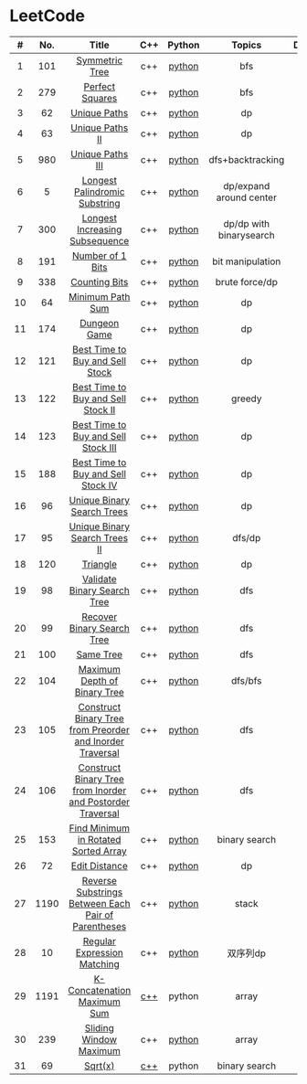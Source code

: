 LeetCode
========

| # | No. | Title | C++ | Python | Topics | Difficulty | Date |
|:----:|:------:| :--------------: | :--------: | :--------: | :--------: | :-: | :------: |
| 1 |101|[Symmetric Tree](https://leetcode.com/problems/symmetric-tree/) | c++ | [python](./solution/101SymmetricTree.py) | bfs | E | 2019/04/09 |
| 2 |279|[Perfect Squares](https://leetcode.com/problems/perfect-squares/) | c++ | [python](./solution/279PerfectSquares.py) | bfs | M | 2019/04/09 |
| 3 |62|[Unique Paths](https://leetcode.com/problemset/all/) | c++ | [python](./solution/62UniquePaths.py) | dp | M | 2019/04/15 |
| 4 |63|[Unique Paths II](https://leetcode.com/problemset/all/) | c++ | [python](./solution/63UniquePathsII.py) | dp | M | 2019/04/15 |
| 5 |980|[Unique Paths III](https://leetcode.com/problemset/all/) | c++ | [python](./solution/980UniquePathsIII.py) | dfs+backtracking | H | 2019/04/15 |
| 6 |5|[Longest Palindromic Substring](https://leetcode.com/problemset/all/) | c++ | [python](./solution/5LongestPalindromicSubstring.py) | dp/expand around center | M | 2019/04/15 |
| 7 |300|[Longest Increasing Subsequence](https://leetcode.com/problemset/all/) | c++ | [python](./solution/300LongestIncreasingSubsequence.py) | dp/dp with binarysearch | M | 2019/04/16 |
| 8 |191|[Number of 1 Bits](https://leetcode.com/problemset/all/) | c++ | [python](./solution/191Numberof1Bits.py) | bit manipulation | E | 2019/04/16 |
| 9 |338|[Counting Bits](https://leetcode.com/problemset/all/) | c++ | [python](./solution/338CountingBits.py) | brute force/dp| M | 2019/04/16 |
| 10 |64|[Minimum Path Sum](https://leetcode.com/problemset/all/) | c++ | [python](./solution/64MinimumPathSum.py) | dp | M | 2019/04/16 |
| 11 |174|[Dungeon Game](https://leetcode.com/problemset/all/) | c++ | [python](./solution/174DungeonGame.py) | dp | H | 2019/04/17 |
| 12 |121|[Best Time to Buy and Sell Stock](https://leetcode.com/problemset/all/) | c++ | [python](./solution/121BestTimetoBuyandSellStock.py) | dp | E | 2019/04/17 |
| 13 |122|[Best Time to Buy and Sell Stock II](https://leetcode.com/problemset/all/) | c++ | [python](./solution/122BestTimetoBuyandSellStockII.py) | greedy | E | 2019/04/17 |
| 14 |123|[Best Time to Buy and Sell Stock III](https://leetcode.com/problemset/all/) | c++ | [python](./solution/123BestTimetoBuyandSellStockIII.py) | dp | H | 2019/04/18 |
| 15 |188|[Best Time to Buy and Sell Stock IV](https://leetcode.com/problemset/all/) | c++ | [python](./solution/188BestTimetoBuyandSellStockIV.py) | dp | H | 2019/04/18 |
| 16 |96|[Unique Binary Search Trees](https://leetcode.com/problemset/all/) | c++ | [python](./solution/96UniqueBinarySearchTrees.py) | dp | M | 2019/04/19 |
| 17 |95|[Unique Binary Search Trees II](https://leetcode.com/problemset/all/) | c++ | [python](./solution/95UniqueBinarySearchTreesII.py) | dfs/dp | M | 2019/04/19 |
| 18 |120|[Triangle](https://leetcode.com/problemset/all/) | c++ | [python](./solution/120Triangle.py) | dp | M | 2019/04/22 |
| 19 |98|[Validate Binary Search Tree](https://leetcode.com/problemset/all/) | c++ | [python](./solution/98ValidateBinarySearchTree.py) | dfs | M | 2019/04/22 |
| 20 |99|[Recover Binary Search Tree](https://leetcode.com/problemset/all/) | c++ | [python](./solution/99RecoverBinarySearchTree.py) | dfs | H | 2019/04/24 |
| 21 |100|[Same Tree](https://leetcode.com/problemset/all/) | c++ | [python](./solution/100SameTree.py) | dfs | E | 2019/04/24 |
| 22 |104|[Maximum Depth of Binary Tree](https://leetcode.com/problemset/all/) | c++ | [python](./solution/104MaximumDepthofBinaryTree.py) | dfs/bfs | E | 2019/04/25 |
| 23 |105|[Construct Binary Tree from Preorder and Inorder Traversal](https://leetcode.com/problemset/all/) | c++ | [python](./solution/105ConstructBinaryTreefromPreorderandInorderTraversal.py) | dfs | M | 2019/04/25 |
| 24 |106|[Construct Binary Tree from Inorder and Postorder Traversal](https://leetcode.com/problemset/all/) | c++ | [python](./solution/106ConstructBinaryTreefromInorderandPostorderTraversal.py) | dfs | M | 2019/04/26 |
| 25 |153|[Find Minimum in Rotated Sorted Array](https://leetcode.com/problemset/all/) | c++ | [python](./solution/153FindMinimuminRotatedSortedArray.py) | binary search | M | 2019/04/28 |
| 26 |72|[Edit Distance](https://leetcode.com/problemset/all/) | c++ | [python](./solution/72EditDistance.py) | dp | H | 2019/05/21 |
| 27 |1190|[Reverse Substrings Between Each Pair of Parentheses](https://leetcode.com/problemset/all/) | c++ | [python](./solution/1190ReverseSubstringsBetweenEachPairofParentheses.py) | stack | M | 2019/09/17 |
| 28 |10|[Regular Expression Matching](https://leetcode.com/problemset/all/) | c++ | [python](./solution/10RegularExpressionMatching.py) | 双序列dp | H | 2019/09/18 |
| 29 |1191|[K-Concatenation Maximum Sum](https://leetcode.com/problemset/all/) | [c++](./solution/1191K-ConcatenationMaximumSum.cpp) | python | array | M | 2019/09/19 |
| 30 |239|[Sliding Window Maximum](https://leetcode.com/problemset/all/) | c++ | [python](./solution/239SlidingWindowMaximum.py) | array | H | 2019/09/19 |
| 31 |69|[Sqrt(x)](https://leetcode.com/problemset/all/) | [c++](./solution/69Sqrt(x).cpp) | python | binary search | E | 2019/09/20 |

